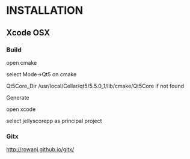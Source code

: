 # INSTALLATION

## Xcode OSX

### Build

open cmake

select Mode->Qt5 on cmake

Qt5Core_Dir /usr/local/Cellar/qt5/5.5.0_1/lib/cmake/Qt5Core if not found

Generate

open xcode

select jellyscorepp as principal project

### Gitx

http://rowanj.github.io/gitx/
